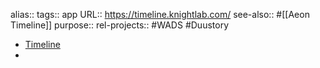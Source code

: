 alias::
tags:: app
URL:: https://timeline.knightlab.com/
see-also:: #[[Aeon Timeline]]
purpose::
rel-projects:: #WADS #Duustory

- [Timeline](https://timeline.knightlab.com/)
-
